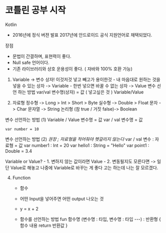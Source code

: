 # 코틀린 공부 시작

Kotlin
- 2016년에 정식 버젼 발표 2017년에 안드로이드 공식 지원언어로 채택되었다.

장점
- 문법이 간결하며, 표현력이 좋다.
- Null safe 언어이다.
- 기존 라이브러리와 상호 운용성이 좋다. ( 자바와 100% 호환 가능)


01. Variable -> 변수
    상자! 이것저것 넣고 빼고가 용이한것
        - 내 마음대로 원하는 것을 넣을 수 있는 상자 -> Variable
        - 한번 넣으면 바꿀 수 없는 상자 -> Value
    변수 선언 하는 방법
        var/val 변수명(상자) = 값 ( 넣고싶은 것 )
        Variable/Value


02. 자료형
    정수형 -> Long > Int > Short > Byte
    실수형 -> Double > Float
    문자 -> Char
    문자열 -> String
    논리형 (참 true / 거짓 false)-> Boolean

  변수 선언하는 방법 (1)
    Variable / Value 변수명 = 값
    var / val 변수명 = 값

    var number = 10


  변수 선언하는 방법 (2) *권장 ; 자료형을 적어줘야 헷갈리지 않는다*
    var / val 변수 : 자료형 = 값
      var number1 : Int = 20
      var hello1 : String = "Hello"
      var point1 : Double = 3.4

 Variable or Value?
    - 1. 변하지 않는 값이라면 Value
    - 2. 변동될지도 모른다면 -> 일단 Value로 해놓고 나중에 Variable로 바꾸는 게 좋다
      고는 하는데 나는 잘 모르겠다.

04. Function
    - 함수
    - 어떤 Input을 넣어주면 어떤 output 나오는 것
    - y = x + 2

    - 함수를 선언하는 방법
      fun 함수명 (변수명 : 타입, 변수명 : 타입 ---) : 반환형 {
      함수  내용
      return 반환값
      }
    